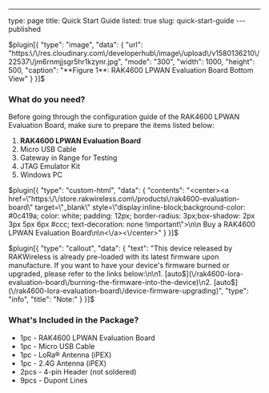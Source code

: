 ---
type: page
title: Quick Start Guide
listed: true
slug: quick-start-guide
---published

$plugin[{
    "type": "image",
    "data": {
        "url": "https:\/\/res.cloudinary.com\/developerhub\/image\/upload\/v1580136210\/22537\/jm6rnmjjsgr5hr1kzynr.jpg",
        "mode": "300",
        "width": 1000,
        "height": 500,
        "caption": "**Figure 1**: RAK4600 LPWAN Evaluation Board Bottom View"
    }
}]$

### What do you need?

Before going through the configuration guide of the RAK4600 LPWAN Evaluation Board, make sure to prepare the items listed below:

1. **RAK4600 LPWAN Evaluation Board**
2. Micro USB Cable
3. Gateway in Range for Testing
4. JTAG Emulator Kit
5. Windows PC

$plugin[{
    "type": "custom-html",
    "data": {
        "contents": "<center><a href=\"https:\/\/store.rakwireless.com\/products\/rak4600-evaluation-board\" target=\"_blank\" style=\"display:inline-block;background-color: #0c419a; color: white; padding: 12px; border-radius: 3px;box-shadow: 2px 3px 5px 6px #ccc; text-decoration: none !important\">\n\n    Buy a RAK4600 LPWAN Evaluation Board\n\n<\/a><\/center>"
    }
}]$

$plugin[{
    "type": "callout",
    "data": {
        "text": "This device released by RAKWireless is already pre-loaded with its latest firmware upon manufacture. If you want to have your device's firmware burned or upgraded, please refer to the links below:\n\n1. [auto$](\/rak4600-lora-evaluation-board\/burning-the-firmware-into-the-device)\n2. [auto$](\/rak4600-lora-evaluation-board\/device-firmware-upgrading)",
        "type": "info",
        "title": "Note:"
    }
}]$

### What's Included in the Package?

- 1pc - RAK4600 LPWAN Evaluation Board
- 1pc - Micro USB Cable
- 1pc - LoRa® Antenna (iPEX)
- 1pc - 2.4G Antenna (iPEX)
- 2pcs - 4-pin Header (not soldered)
- 9pcs - Dupont Lines

